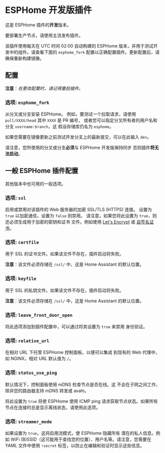 # ESPHome 开发版插件

这是 ESPHome 插件的**开发**版本。

要部署生产节点，请使用主流发布插件。

该插件使用每天在 UTC 时间 02:00 自动构建的 ESPHome 版本，并用于测试开发中的组件。请查看下面的 `esphome_fork` 配置以正确配置插件。更新配置后，请确保重新构建镜像。

## 配置

**注意**：_在更改配置时，请记得重启插件。_

### 选项: `esphome_fork`

从分叉或分支安装 ESPHome。
例如，要测试一个拉取请求，请使用 `pull/XXXX/head` 其中 `XXXX` 是 PR 编号，
或者您可以指定分叉所有者的用户名和分支 `username:branch`，这
假设存储库仍名为 `esphome`。

如果您需要在镜像更新之前测试开发分支上的最新提交，可以在此输入 `dev`。

请注意，您所使用的分叉或分支**必须**与 ESPHome 开发版保持同步
否则插件**将无法启动**。

## 一般 ESPHome 插件配置

其他版本中也可用的一般选项。

### 选项: `ssl`

启用或禁用对该插件的 Web 服务器的加密 SSL/TLS (HTTPS) 连接。
设置为 `true` 以加密通信，设置为 `false` 则禁用。
请注意，如果您将此设置为 `true`，则还必须生成用于加密的密钥和证书
文件。例如使用 [Let's Encrypt](https://www.home-assistant.io/addons/lets_encrypt/)
或 [自签名证书](https://www.home-assistant.io/docs/ecosystem/certificates/tls_self_signed_certificate/)。

### 选项: `certfile`

用于 SSL 的证书文件。如果该文件不存在，插件启动将失败。

**注意**：该文件必须存储在 `/ssl/` 中，这是 Home Assistant 的默认位置。

### 选项: `keyfile`

用于 SSL 的私钥文件。如果该文件不存在，插件启动将失败。

**注意**：该文件必须存储在 `/ssl/` 中，这是 Home Assistant 的默认位置。

### 选项: `leave_front_door_open`

将此选项添加到插件配置中，可以通过将其设置为 `true` 来禁用
身份验证。

### 选项: `relative_url`

在相对 URL 下托管 ESPHome 控制面板，以便可以集成
到现有的 Web 代理中，如 NGINX，相对 URL 默认值为 `/`。

### 选项: `status_use_ping`

默认情况下，控制面板使用 mDNS 检查节点是否在线。这
不会在子网之间工作，除非您的路由器支持 mDNS 转发或 avahi。

将此设置为 `true` 将使 ESPHome 使用 ICMP ping 请求获取节点状态。如果所有节点在连接时总是显示离线状态，请使用此选项。

### 选项: `streamer_mode`

如果设置为 `true`，这将启用流模式，使 ESPHome 隐藏所有
潜在的私人信息。例如 WiFi (B)SSID（这可能用于查找您的位置）、用户名等。请注意，您需要在 YAML 文件中使用
`!secret` 标签，以防止在编辑和验证时显示这些信息。